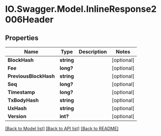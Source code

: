 # IO.Swagger.Model.InlineResponse2006Header
## Properties

Name | Type | Description | Notes
------------ | ------------- | ------------- | -------------
**BlockHash** | **string** |  | [optional] 
**Fee** | **long?** |  | [optional] 
**PreviousBlockHash** | **string** |  | [optional] 
**Seq** | **long?** |  | [optional] 
**Timestamp** | **long?** |  | [optional] 
**TxBodyHash** | **string** |  | [optional] 
**UxHash** | **string** |  | [optional] 
**Version** | **int?** |  | [optional] 

[[Back to Model list]](../README.md#documentation-for-models) [[Back to API list]](../README.md#documentation-for-api-endpoints) [[Back to README]](../README.md)

